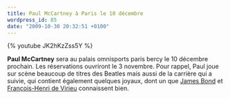 ```yaml
---
title: Paul McCartney à Paris le 10 décembre
wordpress_id: 85
date: "2009-10-30 20:32:51 +0100"
---
```


{% youtube JK2hKzZss5Y %}

**Paul McCartney** sera au palais omnisports paris bercy le 10 décembre
prochain. Les réservations ouvriront le 3 novembre. Pour rappel, Paul joue sur
scène beaucoup de titres des Beatles mais aussi de la carrière qui a suivie, qui
contient également quelques joyaux, dont un que [James Bond][1] et
[François-Henri de Virieu][2] connaissent bien.

[1]: https://www.youtube.com/watch?v=s0FNckgqtlA
[2]: https://fr.wikipedia.org/wiki/L%27Heure_de_v%C3%A9rit%C3%A9

